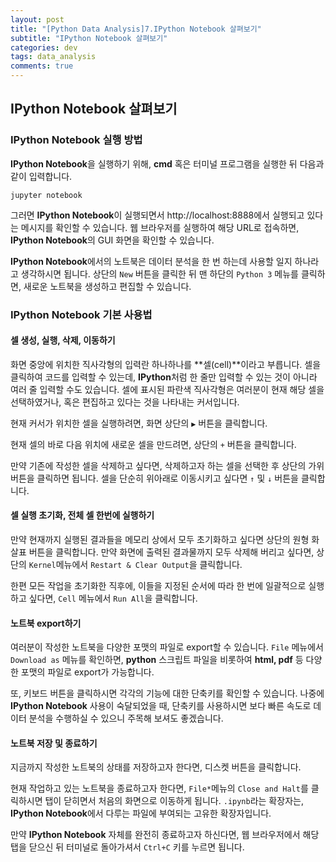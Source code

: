 ```yaml
---
layout: post
title: "[Python Data Analysis]7.IPython Notebook 살펴보기"
subtitle: "IPython Notebook 살펴보기"
categories: dev
tags: data_analysis
comments: true
---
```


## IPython Notebook 살펴보기

### IPython Notebook 실행 방법

**IPython Notebook**을 실행하기 위해, **cmd** 혹은 터미널 프로그램을 실행한 뒤 다음과 같이 입력합니다.

```dos
jupyter notebook
```
그러면 **IPython Notebook**이 실행되면서 http://localhost:8888에서 실행되고 있다는 메시지를 확인할 수 있습니다. 웹 브라우저를 실행하여 해당 URL로 접속하면, **IPython Notebook**의 GUI 화면을 확인할 수 있습니다.


**IPython Notebook**에서의 노트북은 데이터 분석을 한 번 하는데 사용할 일지 하나라고 생각하시면 됩니다. 상단의 `New` 버튼을 클릭한 뒤 맨 하단의 `Python 3` 메뉴를 클릭하면, 새로운 노트북을 생성하고 편집할 수 있습니다.


### IPython Notebook 기본 사용법

#### 셀 생성, 실행, 삭제, 이동하기

화면 중앙에 위치한 직사각형의 입력란 하나하나를 **셀(cell)**이라고 부릅니다. 셀을 클릭하여 코드를 입력할 수 있는데, **IPython**처럼 한 줄만 입력할 수 있는 것이 아니라 여러 줄 입력할 수도 있습니다. 셀에 표시된 파란색 직사각형은 여러분이 현재 해당 셀을 선택하였거나, 혹은 편집하고 있다는 것을 나타내는 커서입니다.


현재 커서가 위치한 셀을 실행하려면, 화면 상단의 `▶` 버튼을 클릭합니다.


현재 셀의 바로 다음 위치에 새로운 셀을 만드려면, 상단의 `+` 버튼을 클릭합니다.


만약 기존에 작성한 셀을 삭제하고 싶다면, 삭제하고자 하는 셀을 선택한 후 상단의 가위 버튼을 클릭하면 됩니다. 셀을 단순히 위아래로 이동시키고 싶다면 `↑` 및 `↓` 버튼을 클릭합니다.


#### 셀 실행 초기화, 전체 셀 한번에 실행하기

만약 현재까지 실행된 결과들을 메모리 상에서 모두 초기화하고 싶다면 상단의 원형 화살표 버튼을 클릭합니다. 만약 화면에 출력된 결과물까지 모두 삭제해 버리고 싶다면, 상단의 `Kernel`메뉴에서 `Restart & Clear Output`을 클릭합니다.


한편 모든 작업을 초기화한 직후에, 이들을 지정된 순서에 따라 한 번에 일괄적으로 실행하고 싶다면, `Cell` 메뉴에서 `Run All`을 클릭합니다.


#### 노트북 export하기

여러분이 작성한 노트북을 다양한 포맷의 파일로 export할 수 있습니다. `File` 메뉴에서 `Download as` 메뉴를 확인하면, **python** 스크립트 파일을 비롯하여 **html, pdf** 등 다양한 포맷의 파일로 export가 가능합니다.


또, 키보드 버튼을 클릭하시면 각각의 기능에 대한 단축키를 확인할 수 있습니다. 나중에 **IPython Notebook** 사용이 숙달되었을 때, 단축키를 사용하시면 보다 빠른 속도로 데이터 분석을 수행하실 수 있으니 주목해 보셔도 좋겠습니다.


#### 노트북 저장 및 종료하기

지금까지 작성한 노트북의 상태를 저장하고자 한다면, 디스켓 버튼을 클릭합니다.


현재 작업하고 있는 노트북을 종료하고자 한다면, `File*`메뉴의 `Close and Halt`를 클릭하시면 탭이 닫히면서 처음의 화면으로 이동하게 됩니다. `.ipynb`라는 확장자는, **IPython Notebook**에서 다루는 파일에 부여되는 고유한 확장자입니다.


만약 **IPython Notebook** 자체를 완전히 종료하고자 하신다면, 웹 브라우저에서 해당 탭을 닫으신 뒤 터미널로 돌아가셔서 `Ctrl+C` 키를 누르면 됩니다.

